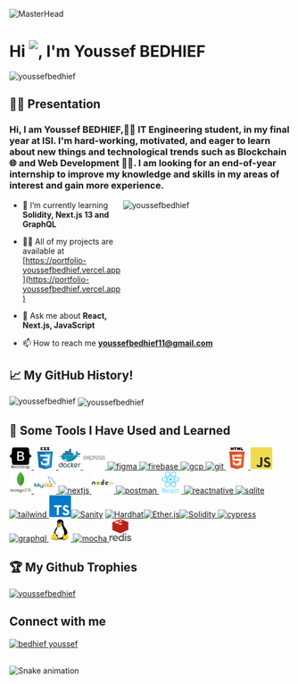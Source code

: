 ![MasterHead](https://camo.githubusercontent.com/ba9f3bd30647e352a3f5e1e45eb45c6ec7bad6155cd16aaedf4a426738da0ca5/68747470733a2f2f696e646f616e616c79746963612e636f6d2f7374617469632f696d616765732f62616e6e6572722e676966)

<h1 align="left">Hi <img <img src="https://camo.githubusercontent.com/e8e7b06ecf583bc040eb60e44eb5b8e0ecc5421320a92929ce21522dbc34c891/68747470733a2f2f6d656469612e67697068792e636f6d2f6d656469612f6876524a434c467a6361737252346961377a2f67697068792e676966" height="30px" data-canonical-src="https://media.giphy.com/media/hvRJCLFzcasrR4ia7z/giphy.gif" style="max-width: 100%; display: inline-block;" data-target="animated-image.originalImage">, I'm Youssef BEDHIEF</h1>
<div>
<p> <img src="https://komarev.com/ghpvc/?username=youssefbedhief&label=Profile%20views&color=0e75b6&style=flat" alt="youssefbedhief" /> </p>
 </div>
<h2 border-bottom="1px solid">🙋‍♂️  Presentation</h2>
<h3 align="left">Hi, I am Youssef BEDHIEF,👨‍🎓 IT Engineering student, in my final year at ISI. I'm hard-working, motivated, and eager to learn about new things and technological trends such as Blockchain🌐 and Web Development 👨‍💻. I am looking for an end-of-year internship to improve my knowledge and skills in my areas of interest and gain more experience.</h3>
<img align="right" height="200" width="300" src="https://corebitweb.com/wp-content/uploads/2021/09/blockchain-development.gif" alt="youssefbedhief" />

- 🌱 I’m currently learning **Solidity, Next.js 13 and GraphQL**

- 👨‍💻 All of my projects are available at [https://portfolio-youssefbedhief.vercel.app](https://portfolio-youssefbedhief.vercel.app)

- 💬 Ask me about **React, Next.js, JavaScript**

- 📫 How to reach me **youssefbedhief11@gmail.com**


<h2 border-bottom="1px solid">📈  My GitHub History!</h2>
<p><img align="left" margin="5ps" src="https://github-readme-stats.vercel.app/api/top-langs?username=youssefbedhief&theme=noctis_minimus&show_icons=true&locale=en&layout=compact" alt="youssefbedhief" /></p>

<p>&nbsp;<img align="center" src="https://github-readme-stats.vercel.app/api?username=youssefbedhief&theme=noctis_minimus&show_icons=true&locale=en" alt="youssefbedhief" /></p>


<h2 align="left">🚀  Some Tools I Have Used and Learned</h2>
<p align="left"> <a href="https://getbootstrap.com" target="_blank" rel="noreferrer"> <img src="https://raw.githubusercontent.com/devicons/devicon/master/icons/bootstrap/bootstrap-plain-wordmark.svg" alt="bootstrap" width="40" height="40"/> </a> <a href="https://www.w3schools.com/css/" target="_blank" rel="noreferrer"> <img src="https://raw.githubusercontent.com/devicons/devicon/master/icons/css3/css3-original-wordmark.svg" alt="css3" width="40" height="40"/> </a> <a href="https://www.docker.com/" target="_blank" rel="noreferrer"> <img src="https://raw.githubusercontent.com/devicons/devicon/master/icons/docker/docker-original-wordmark.svg" alt="docker" width="40" height="40"/> </a> <a href="https://expressjs.com" target="_blank" rel="noreferrer"> <img src="https://raw.githubusercontent.com/devicons/devicon/master/icons/express/express-original-wordmark.svg" alt="express" width="40" height="40"/> </a> <a href="https://www.figma.com/" target="_blank" rel="noreferrer"> <img src="https://www.vectorlogo.zone/logos/figma/figma-icon.svg" alt="figma" width="40" height="40"/> </a> <a href="https://firebase.google.com/" target="_blank" rel="noreferrer"> <img src="https://www.vectorlogo.zone/logos/firebase/firebase-icon.svg" alt="firebase" width="40" height="40"/> </a> <a href="https://cloud.google.com" target="_blank" rel="noreferrer"> <img src="https://www.vectorlogo.zone/logos/google_cloud/google_cloud-icon.svg" alt="gcp" width="40" height="40"/> </a> <a href="https://git-scm.com/" target="_blank" rel="noreferrer"> <img src="https://www.vectorlogo.zone/logos/git-scm/git-scm-icon.svg" alt="git" width="40" height="40"/> </a> <a href="https://www.w3.org/html/" target="_blank" rel="noreferrer"> <img src="https://raw.githubusercontent.com/devicons/devicon/master/icons/html5/html5-original-wordmark.svg" alt="html5" width="40" height="40"/> </a> <a href="https://developer.mozilla.org/en-US/docs/Web/JavaScript" target="_blank" rel="noreferrer"> <img src="https://raw.githubusercontent.com/devicons/devicon/master/icons/javascript/javascript-original.svg" alt="javascript" width="40" height="40"/> </a> <a href="https://www.mongodb.com/" target="_blank" rel="noreferrer"> <img src="https://raw.githubusercontent.com/devicons/devicon/master/icons/mongodb/mongodb-original-wordmark.svg" alt="mongodb" width="40" height="40"/> </a> <a href="https://www.mysql.com/" target="_blank" rel="noreferrer"> <img src="https://raw.githubusercontent.com/devicons/devicon/master/icons/mysql/mysql-original-wordmark.svg" alt="mysql" width="40" height="40"/> </a> <a href="https://nextjs.org/" target="_blank" rel="noreferrer"> <img src="https://cdn.worldvectorlogo.com/logos/nextjs-2.svg" alt="nextjs" width="40" height="40"/> </a> <a href="https://nodejs.org" target="_blank" rel="noreferrer"> <img src="https://raw.githubusercontent.com/devicons/devicon/master/icons/nodejs/nodejs-original-wordmark.svg" alt="nodejs" width="40" height="40"/> </a> <a href="https://postman.com" target="_blank" rel="noreferrer"> <img src="https://www.vectorlogo.zone/logos/getpostman/getpostman-icon.svg" alt="postman" width="40" height="40"/> </a> <a href="https://reactjs.org/" target="_blank" rel="noreferrer"> <img src="https://raw.githubusercontent.com/devicons/devicon/master/icons/react/react-original-wordmark.svg" alt="react" width="40" height="40"/> </a> <a href="https://reactnative.dev/" target="_blank" rel="noreferrer"> <img src="https://reactnative.dev/img/header_logo.svg" alt="reactnative" width="40" height="40"/> </a> <a href="https://www.sqlite.org/" target="_blank" rel="noreferrer"> <img src="https://www.vectorlogo.zone/logos/sqlite/sqlite-icon.svg" alt="sqlite" width="40" height="40"/> </a> <a href="https://tailwindcss.com/" target="_blank" rel="noreferrer"> <img src="https://www.vectorlogo.zone/logos/tailwindcss/tailwindcss-icon.svg" alt="tailwind" width="40" height="40"/> </a> <a href="https://www.typescriptlang.org/" target="_blank" rel="noreferrer"> <img src="https://raw.githubusercontent.com/devicons/devicon/master/icons/typescript/typescript-original.svg" alt="typescript" width="40" height="40"/></a><a href="https://www.sanity.io/docs" target="_blank" rel="noreferrer"><img src="https://images.g2crowd.com/uploads/product/image/large_detail/large_detail_96102ac6497377cd53da621075fe828e/sanity.png" alt="Sanity" width="40" height="40"/></a> <a href="https://hardhat.org/docs" target="_blank" rel="noreferrer"><img src="https://portfolio-youssefbedhief.vercel.app/_next/image?url=https%3A%2F%2Fcdn.sanity.io%2Fimages%2Ftqgpmz45%2Fproduction%2Fb1cc7ffc7525ebb857670a8a97b2a76bf4083fb4-300x208.png&w=128&q=75" alt="Hardhat" width="40" height="30"/></a><a href="https://docs.ethers.org/v5/" target="_blank" rel="noreferrer"><img  src="https://portfolio-youssefbedhief.vercel.app/_next/image?url=https%3A%2F%2Fcdn.sanity.io%2Fimages%2Ftqgpmz45%2Fproduction%2Fcab622602f854d1765e1351035ece1f4664dd0a8-300x189.png&w=128&q=75" alt="Ether.js" width="40" height="30"/></a><a href="https://docs.soliditylang.org/en/v0.8.17/" target="_blank" rel="noreferrer"><img src="https://portfolio-youssefbedhief.vercel.app/_next/image?url=https%3A%2F%2Fcdn.sanity.io%2Fimages%2Ftqgpmz45%2Fproduction%2F4677b36bb036170051d76b044cade86570693a46-1200x1862.png&w=128&q=75" alt="Solidity" width="25" height="40"/></a><a href="https://www.cypress.io" target="_blank" rel="noreferrer"> <img src="https://raw.githubusercontent.com/simple-icons/simple-icons/6e46ec1fc23b60c8fd0d2f2ff46db82e16dbd75f/icons/cypress.svg" alt="cypress" width="40" height="40"/> </a> <a href="https://graphql.org" target="_blank" rel="noreferrer"> <img src="https://www.vectorlogo.zone/logos/graphql/graphql-icon.svg" alt="graphql" width="40" height="40"/> </a> <a href="https://www.linux.org/" target="_blank" rel="noreferrer"> <img src="https://raw.githubusercontent.com/devicons/devicon/master/icons/linux/linux-original.svg" alt="linux" width="40" height="40"/> </a> <a href="https://mochajs.org" target="_blank" rel="noreferrer"> <img src="https://www.vectorlogo.zone/logos/mochajs/mochajs-icon.svg" alt="mocha" width="40" height="40"/> </a> <a href="https://redis.io" target="_blank" rel="noreferrer"> <img src="https://raw.githubusercontent.com/devicons/devicon/master/icons/redis/redis-original-wordmark.svg" alt="redis" width="40" height="40"/> </a></p>

<h2 align="left">🏆  My Github Trophies</h2>
<p align="left"> <a href="https://github.com/ryo-ma/github-profile-trophy"><img src="https://github-profile-trophy.vercel.app/?username=youssefbedhief&theme=onestar" alt="youssefbedhief" /></a> </p>

<h2 align="left">Connect with me</h2>
<p align="left">
<a href="https://linkedin.com/in/bedhief youssef" target="blank"><img align="center" src="https://raw.githubusercontent.com/rahuldkjain/github-profile-readme-generator/master/src/images/icons/Social/linked-in-alt.svg" alt="bedhief youssef" height="30" width="40" /></a>
</p>
<br clear="both">

<img src="https://raw.githubusercontent.com/YoussefBedhief/YoussefBedhief/output/snake.svg" alt="Snake animation" />

###
